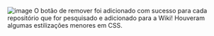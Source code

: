 ![image](https://github.com/user-attachments/assets/ad68d522-8f52-4a12-a776-c670d157b79b)
O botão de remover foi adicionado com sucesso para cada repositório que for pesquisado e adicionado para a Wiki!
Houveram algumas estilizações menores em CSS.
